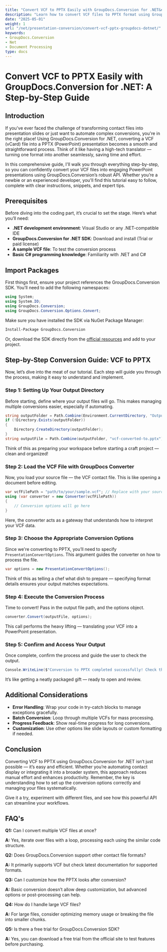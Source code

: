 ```yaml
---
title: "Convert VCF to PPTX Easily with GroupDocs.Conversion for .NET&#58; A Step-by-Step Guide"
description: "Learn how to convert VCF files to PPTX format using GroupDocs.Conversion for .NET. This step-by-step guide covers setup, conversion, and integration into your applications."
date: "2025-05-01"
weight: 1
url: "/net/presentation-conversion/convert-vcf-pptx-groupdocs-dotnet/"
keywords:
- GroupDocs.Conversion
- Net
- Document Processing
type: docs
---
```

# Convert VCF to PPTX Easily with GroupDocs.Conversion for .NET: A Step-by-Step Guide

## Introduction

If you've ever faced the challenge of transforming contact files into presentation slides or just want to automate complex conversions, you're in the right place! Using GroupDocs.Conversion for .NET, converting a VCF (vCard) file into a PPTX (PowerPoint) presentation becomes a smooth and straightforward process. Think of it like having a high-tech translator — turning one format into another seamlessly, saving time and effort. 

In this comprehensive guide, I'll walk you through everything step-by-step, so you can confidently convert your VCF files into engaging PowerPoint presentations using GroupDocs.Conversion’s robust API. Whether you’re a newbie or an experienced developer, you'll find this tutorial easy to follow, complete with clear instructions, snippets, and expert tips.


## Prerequisites

Before diving into the coding part, it’s crucial to set the stage. Here’s what you’ll need:

- **.NET development environment**: Visual Studio or any .NET-compatible IDE
- **GroupDocs.Conversion for .NET SDK**: Download and install (Trial or paid license)
- **A sample VCF file**: To test the conversion process
- **Basic C# programming knowledge**: Familiarity with .NET and C#


## Import Packages

First things first, ensure your project references the GroupDocs.Conversion SDK. You’ll need to add the following namespaces:

```csharp
using System;
using System.IO;
using GroupDocs.Conversion;
using GroupDocs.Conversion.Options.Convert;
```

Make sure you have installed the SDK via NuGet Package Manager:

```bash
Install-Package GroupDocs.Conversion
```

Or, download the SDK directly from the [official resources](https://releases.groupdocs.com/conversion/net/) and add to your project.


## Step-by-Step Conversion Guide: VCF to PPTX

Now, let’s dive into the meat of our tutorial. Each step will guide you through the process, making it easy to understand and implement.


### Step 1: Setting Up Your Output Directory

Before starting, define where your output files will go. This makes managing multiple conversions easier, especially if automating.

```csharp
string outputFolder = Path.Combine(Environment.CurrentDirectory, "Output");
if (!Directory.Exists(outputFolder))
{
    Directory.CreateDirectory(outputFolder);
}
string outputFile = Path.Combine(outputFolder, "vcf-converted-to.pptx");
```

Think of this as preparing your workspace before starting a craft project — clean and organized!


### Step 2: Load the VCF File with GroupDocs Converter

Now, you load your source file — the VCF contact file. This is like opening a document before editing.

```csharp
var vcfFilePath = "path/to/your/sample.vcf"; // Replace with your source file path
using (var converter = new Converter(vcfFilePath))
{
    // Conversion options will go here
}
```

Here, the converter acts as a gateway that understands how to interpret your VCF data.


### Step 3: Choose the Appropriate Conversion Options

Since we're converting to PPTX, you’ll need to specify `PresentationConvertOptions`. This argument guides the converter on how to process the file.

```csharp
var options = new PresentationConvertOptions();
```

Think of this as telling a chef what dish to prepare — specifying format details ensures your output matches expectations.


### Step 4: Execute the Conversion Process

Time to convert! Pass in the output file path, and the options object.

```csharp
converter.Convert(outputFile, options);
```

This call performs the heavy lifting — translating your VCF into a PowerPoint presentation.


### Step 5: Confirm and Access Your Output

Once complete, confirm the process and guide the user to check the output.

```csharp
Console.WriteLine($"Conversion to PPTX completed successfully! Check the output at {outputFolder}");
```

It’s like getting a neatly packaged gift — ready to open and review.


## Additional Considerations

- **Error Handling**: Wrap your code in try-catch blocks to manage exceptions gracefully.
- **Batch Conversion**: Loop through multiple VCFs for mass processing.
- **Progress Feedback**: Show real-time progress for long conversions.
- **Customization**: Use other options like slide layouts or custom formatting if needed.


## Conclusion

Converting VCF to PPTX using GroupDocs.Conversion for .NET isn’t just possible — it’s easy and efficient. Whether you’re automating contact display or integrating it into a broader system, this approach reduces manual effort and enhances productivity. Remember, the key is understanding how to set up the conversion options correctly and managing your files systematically.

Give it a try, experiment with different files, and see how this powerful API can streamline your workflows.


## FAQ's

**Q1:** Can I convert multiple VCF files at once?  

**A:** Yes, iterate over files with a loop, processing each using the similar code structure.

**Q2:** Does GroupDocs.Conversion support other contact file formats?  

**A:** It primarily supports VCF but check latest documentation for supported formats.

**Q3:** Can I customize how the PPTX looks after conversion?  

**A:** Basic conversion doesn’t allow deep customization, but advanced options or post-processing can help.

**Q4:** How do I handle large VCF files?  

**A:** For large files, consider optimizing memory usage or breaking the file into smaller chunks.

**Q5:** Is there a free trial for GroupDocs.Conversion SDK?  

**A:** Yes, you can download a free trial from the official site to test features before purchasing.
